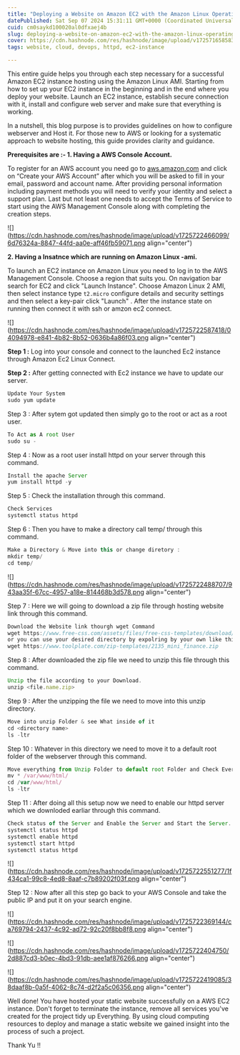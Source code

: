 ```yaml
---
title: "Deploying a Website on Amazon EC2 with the Amazon Linux Operating System, AWS Service Project."
datePublished: Sat Sep 07 2024 15:31:11 GMT+0000 (Coordinated Universal Time)
cuid: cm0saykd100020al0dfxaej4b
slug: deploying-a-website-on-amazon-ec2-with-the-amazon-linux-operating-system-aws-service-project
cover: https://cdn.hashnode.com/res/hashnode/image/upload/v1725716585836/e1a2384e-62ae-4b76-8dcd-ae559d2efb75.jpeg
tags: website, cloud, devops, httpd, ec2-instance

---
```


This entire guide helps you through each step necessary for a successful Amazon EC2 instance hosting using the Amazon Linux AMI. Starting from how to set up your EC2 instance in the beginning and in the end where you deploy your website. Launch an EC2 instance, establish secure connection with it, install and configure web server and make sure that everything is working.  
  
In a nutshell, this blog purpose is to provides guidelines on how to configure webserver and Host it. For those new to AWS or looking for a systematic approach to website hosting, this guide provides clarity and guidance.

**Prerequisites are :- 1. Having a AWS Console Account.**

To register for an AWS account you need go to [aws.amazon.com](http://aws.amazon.com) and click on “Create your AWS Account” after which you will be asked to fill in your email, password and account name. After providing personal information including payment methods you will need to verify your identity and select a support plan. Last but not least one needs to accept the Terms of Service to start using the AWS Management Console along with completing the creation steps.

![](https://cdn.hashnode.com/res/hashnode/image/upload/v1725722466099/6d76324a-8847-44fd-aa0e-aff46fb59071.png align="center")

**2\. Having a Insatnce which are running on Amazon Linux -ami.**

To launch an EC2 instance on Amazon Linux you need to log in to the AWS Management Console. Choose a region that suits you. On navigation bar search for EC2 and click "Launch Instance". Choose Amazon Linux 2 AMI, then select instance type `t2.micro` configure details and security settings and then select a key-pair click "Launch" . After the instance state on running then connect it with ssh or amzon ec2 connect.

![](https://cdn.hashnode.com/res/hashnode/image/upload/v1725722587418/04094978-e841-4b82-8b52-0636b4a86f03.png align="center")

**Step 1 :** Log into your console and connect to the launched Ec2 instance through Amazon Ec2 Linux Connect.

**Step 2 :** After getting connected with Ec2 instance we have to update our server.

```typescript
Update Your System
sudo yum update
```

Step 3 : After sytem got updated then simply go to the root or act as a root user.

```typescript
To Act as A root User
sudo su -
```

Step 4 : Now as a root user install httpd on your server through this command.

```typescript
Install the apache Server
yum install httpd -y
```

Step 5 : Check the installation through this command.

```typescript
Check Services
systemctl status httpd
```

Step 6 : Then you have to make a directory call temp/ through this command.

```typescript
Make a Directory & Move into this or change diretory :
mkdir temp/
cd temp/
```

![](https://cdn.hashnode.com/res/hashnode/image/upload/v1725722488707/943aa35f-67cc-4957-a18e-814468b3d578.png align="center")

Step 7 : Here we will going to download a zip file through hosting website link through this command.

```typescript
Download the Website link thourgh wget Command
wget https://www.free-css.com/assets/files/free-css-templates/download/page296/neogym.zip
or you can use your desired directory by expolring by your own like this :
wget https://www.toolplate.com/zip-templates/2135_mini_finance.zip
```

Step 8 : After downloaded the zip file we need to unzip this file through this command.

```typescript
Unzip the file according to your Download.
unzip <file.name.zip>
```

Step 9 : After the unzipping the file we need to move into this unzip directory.

```typescript
Move into unzip Folder & see What inside of it
cd <directory name>
ls -ltr
```

Step 10 : Whatever in this directory we need to move it to a default root folder of the webserver through this command.

```typescript
Move everything from Unzip Folder to default root Folder and Check Everything is Available you Want to Move.
mv * /var/www/html/
cd /var/www/html/
ls -ltr
```

Step 11 : After doing all this setup now we need to enable our httpd server which we downloded earliar through this command.

```typescript
Check status of the Server and Enable the Server and Start the Server.
systemctl status httpd
systemctl enable httpd
systemctl start httpd
systemctl status httpd
```

![](https://cdn.hashnode.com/res/hashnode/image/upload/v1725722551277/1f434ca1-99c8-4ed8-8aaf-c7b89202f03f.png align="center")

Step 12 : Now after all this step go back to your AWS Console and take the public IP and put it on your search engine.

![](https://cdn.hashnode.com/res/hashnode/image/upload/v1725722369144/ca769794-2437-4c92-ad72-92c20f8bb8f8.png align="center")

![](https://cdn.hashnode.com/res/hashnode/image/upload/v1725722404750/2d887cd3-b0ec-4bd3-91db-aee1af876266.png align="center")

![](https://cdn.hashnode.com/res/hashnode/image/upload/v1725722419085/38daaf8b-0a5f-4062-8c74-d2f2a5c06356.png align="center")

Well done! You have hosted your static website successfully on a AWS EC2 instance. Don't forget to terminate the instance, remove all services you've created for the project tidy up Everything. By using cloud computing resources to deploy and manage a static website we gained insight into the process of such a project.

Thank Yu !!